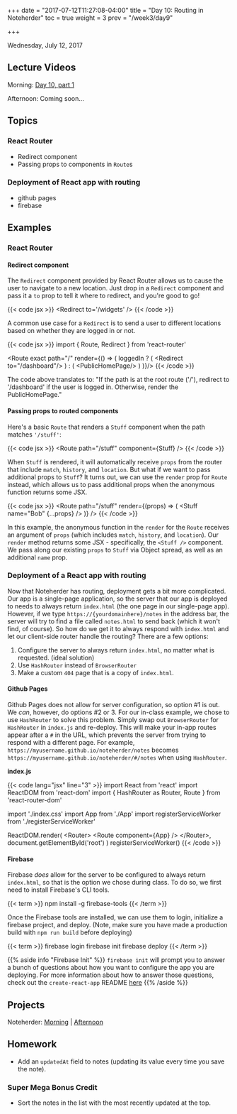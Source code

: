 +++
date = "2017-07-12T11:27:08-04:00"
title = "Day 10: Routing in Noteherder"
toc = true
weight = 3
prev = "/week3/day9"

+++

<date>Wednesday, July 12, 2017</date>

## Lecture Videos

Morning: [Day 10, part 1](https://www.youtube.com/watch?v=1Q0aR_l_3ss&index=107&list=PLuT2TqJuwaY882Figl-Tr-VXWweaeS45B)

Afternoon: Coming soon...

## Topics

### React Router
* Redirect component
* Passing props to components in `Route`s

### Deployment of React app with routing
* github pages
* firebase

## Examples

### React Router

#### Redirect component

The `Redirect` component provided by React Router allows us to cause the user to navigate to a new location.  Just drop in a `Redirect` component and pass it a `to` prop to tell it where to redirect, and you're good to go!

{{< code jsx >}}
&lt;Redirect to='/widgets' /&gt;
{{< /code >}}

A common use case for a `Redirect` is to send a user to different locations based on whether they are logged in or not.

{{< code jsx >}}
import { Route, Redirect } from 'react-router'

&lt;Route exact path="/" render={() => (
  loggedIn ? (
    &lt;Redirect to="/dashboard"/&gt;
  ) : (
    &lt;PublicHomePage/&gt;
  )
)}/&gt;
{{< /code >}}

The code above translates to: "If the path is at the root route ('/'), redirect to '/dashboard' if the user is logged in.  Otherwise, render the PublicHomePage."

#### Passing props to routed components

Here's a basic `Route` that renders a `Stuff` component when the path matches `'/stuff'`:

{{< code jsx >}}
&lt;Route path="/stuff" component={Stuff} /&gt;
{{< /code >}}

When `Stuff` is rendered, it will automatically receive `props` from the router that include `match`, `history`, and `location`.  But what if we want to pass additional props to `Stuff`?  It turns out, we can use the `render` prop for `Route` instead, which allows us to pass additional props when the anonymous function returns some JSX.

{{< code jsx >}}
&lt;Route path="/stuff" render={(props) => (
  &lt;Stuff name="Bob" {...props} /&gt;
)} /&gt;
{{< /code >}}

In this example, the anonymous function in the `render` for the `Route` receives an argument of `props` (which includes `match`, `history`, and `location`).  Our `render` method returns some JSX - specifically, the `<Stuff />` component.  We pass along our existing `props` to `Stuff` via Object spread, as well as an additional `name` prop.

### Deployment of a React app with routing

Now that Noteherder has routing, deployment gets a bit more complicated.  Our app is a single-page application, so the server that our app is deployed to needs to always return `index.html` (the one page in our single-page app).  However, if we type `https://{yourdomainhere}/notes` in the address bar, the server will try to find a file called `notes.html` to send back (which it won't find, of course).  So how do we get it to always respond with `index.html` and let our client-side router handle the routing?  There are a few options:

1. Configure the server to always return `index.html`, no matter what is requested. (ideal solution)
2. Use `HashRouter` instead of `BrowserRouter`
3. Make a custom `404` page that is a copy of `index.html`.

#### Github Pages

Github Pages does not allow for server configuration, so option #1 is out.  We _can_, however, do options #2 or 3. For our in-class example, we chose to use `HashRouter` to solve this problem. Simply swap out `BrowserRouter` for `HashRouter` in `index.js` and re-deploy.  This will make your in-app routes appear after a `#` in the URL, which prevents the server from trying to respond with a different page.  For example, `https://myusername.github.io/noteherder/notes` becomes `https://myusername.github.io/noteherder/#/notes` when using `HashRouter`.

**index.js**

{{< code lang="jsx" line="3" >}}
import React from 'react'
import ReactDOM from 'react-dom'
import { HashRouter as Router, Route } from 'react-router-dom'


import './index.css'
import App from './App'
import registerServiceWorker from './registerServiceWorker'

ReactDOM.render(
  &lt;Router&gt;
    &lt;Route component={App} /&gt;
  &lt;/Router&gt;, 
  document.getElementById('root')
)
registerServiceWorker()
{{< /code >}} 

#### Firebase

Firebase _does_ allow for the server to be configured to always return `index.html`, so that is the option we chose during class.  To do so, we first need to install Firebase's CLI tools.

{{< term >}}
npm install -g firebase-tools
{{< /term >}}

Once the Firebase tools are installed, we can use them to login, initialize a firebase project, and deploy.  (Note, make sure you have made a production build with `npm run build` before deploying)

{{< term >}}
firebase login
firebase init
firebase deploy
{{< /term >}}

{{% aside info "Firebase Init" %}}
`firebase init` will prompt you to answer a bunch of questions about how you want to configure the app you are deploying.  For more information about how to answer those questions, check out the `create-react-app` README [here](https://github.com/facebookincubator/create-react-app/blob/master/packages/react-scripts/template/README.md#firebase)
{{% /aside %}}

## Projects

Noteherder: [Morning](https://github.com/xtbc17s3/noteherder/tree/5f0ff6fab2950f638672fdffba0fb726a6d0794a) | [Afternoon](https://github.com/xtbc17s3/noteherder/tree/3bfcc65f56dd8291c1793fd126fdc1cb62642e85)

## Homework

* Add an `updatedAt` field to notes (updating its value every time you save the note).

### Super Mega Bonus Credit

* Sort the notes in the list with the most recently updated at the top.
